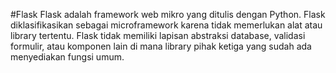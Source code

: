 #Flask
Flask adalah framework web mikro yang ditulis dengan Python. Flask diklasifikasikan sebagai microframework karena tidak memerlukan alat atau library tertentu. Flask tidak memiliki lapisan abstraksi database, validasi formulir, atau komponen lain di mana library pihak ketiga yang sudah ada menyediakan fungsi umum.
